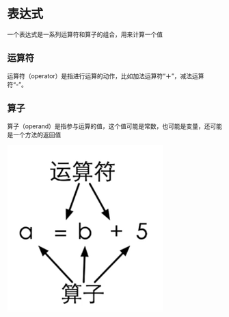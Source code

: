 # 表达式

一个表达式是一系列运算符和算子的组合，用来计算一个值

## 运算符

运算符（operator）是指进行运算的动作，比如加法运算符“＋”，减法运算符“-”。

## 算子

算子（operand）是指参与运算的值，这个值可能是常数，也可能是变量，还可能是一个方法的返回值

![image-20220308105916457](img/image-20220308105916457.png)


